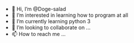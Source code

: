 - 👋 Hi, I’m @Doge-salad
- 👀 I’m interested in learning how to program at all
- 🌱 I’m currently learning python 3
- 💞️ I’m looking to collaborate on ...
- 📫 How to reach me ...

<!---
Doge-salad/Doge-salad is a ✨ special ✨ repository because its `README.md` (this file) appears on your GitHub profile.
You can click the Preview link to take a look at your changes.
--->
